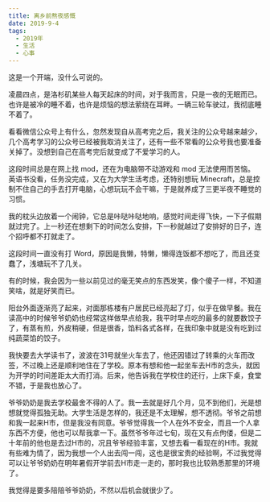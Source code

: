 ```yaml
---
title: 离乡前熬夜感慨
date: 2019-9-4
tags:
  - 2019年
  - 生活
  - 心事
---
```


这是一个开端，没什么可说的。

凌晨四点，是洛杉矶某些人每天起床的时间，对于我而言，只是一夜的无眠而已。也许是被冷的睡不着，也许是烦恼的想法萦绕在耳畔。一辆三轮车驶过，我彻底睡不着了。

看看微信公众号上有什么，忽然发现自从高考完之后，我关注的公众号越来越少，几个高考学习的公众号已经被我取消关注了，还有一些不常看的公众号我也要准备关掉了。没想到自己在高考完后就变成了不爱学习的人。

这段时间总是在网上找 mod，还在为电脑带不动游戏和 mod 无法使用而苦恼。英语书没看，任务没完成，又在为大学生活考虑，还特别想玩 Minecraft，总是控制不住自己的手去打开电脑，心想玩玩不会干嘛，于是就养成了三更半夜不睡觉的习惯。

我的枕头边放着一个闹钟，它总是咔哒咔哒地响，感觉时间走得飞快，一下子假期就过完了。上一秒还在想剩下的时间怎么安排，下一秒就越过了安排好的日子，连个招呼都不打就走了。

这段时间一直没有打 Word，原因是我懒，特懒，懒得连饭都不想吃了，而且还变蠢了，浅塘玩不了几关。

有的时候，我会因为一些以前见过的毫无笑点的东西发笑，像个傻子一样，不知道笑啥，就是好笑而已。

阳台外面逐渐亮了起来，对面那栋楼有户居民已经亮起了灯，似乎在做早餐。我在读高中的时候爷爷奶奶也经常这样做早点给我，我平时早点吃的最多的就要数饺子了，有蒸有煎，外皮稍硬，但是很香，馅料各式各样，在我印象中就是没有吃到过纯蔬菜馅的饺子。

我快要去大学读书了，波波在31号就坐火车去了，他还因错过了转乘的火车而改签，不过晚上还是顺利地住在了学校。原本有想和他一起坐车去H市的念头，就因为开学的时间差距太大而打消。后来，他告诉我在学校住的还行，上床下桌，食堂不错，于是我也放心了。

爷爷奶奶是我去学校最舍不得的人了。我一去就是好几个月，见不到他们，光是想想就觉得孤独无助。大学生活是怎样的，我还是不太理解，想不透彻。爷爷之前想和我一起来H市，但是我没有同意。爷爷觉得我一个人在外不安全，而且一个人拿东西不方便，他也可以帮我拿一下。虽然爷爷年过七旬，现在又有点佝偻，但是二十年前的他也是去过H市的，况且爷爷经验丰富，又想去看一看现在的H市。我就有些难为情了，因为我想一个人出去闯一闯，这也是很宝贵的经验啊，不过我觉得可以让爷爷奶奶在明年暑假开学前去H市走一走的，那时我也比较熟悉那里的环境了。

我觉得是要多陪陪爷爷奶奶，不然以后机会就很少了。
